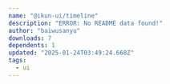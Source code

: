 ```yaml
---
name: "@ikun-ui/timeline"
description: "ERROR: No README data found!"
author: "baiwusanyu"
downloads: 7
dependents: 1
updated: "2025-01-24T03:49:24.668Z"
tags: 
  - ui
---
```

